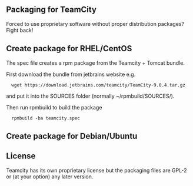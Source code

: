Packaging for TeamCity
---------------------
Forced to use proprietary software without proper distribution packages? Fight back!

Create package for RHEL/CentOS
------------------------------
The spec file creates a rpm package from the Teamcity + Tomcat bundle. 

First download the bundle from jetbrains website e.g.
      
      wget https://download.jetbrains.com/teamcity/TeamCity-9.0.4.tar.gz

and put it into the SOURCES folder (normally ~/rpmbuild/SOURCES/).

Then run rpmbuild to build the package

      rpmbuild -ba teamcity.spec


Create package for Debian/Ubuntu
--------------------------------




License
-------
Teamcity has its own proprietary license but the packaging files are GPL-2 or (at your option) any later version.
 
